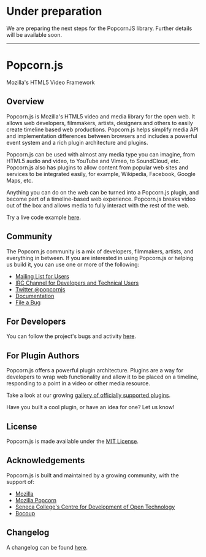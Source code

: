 Under preparation
=================

We are preparing the next steps for the PopcornJS library. Further details will be available soon.

---

Popcorn.js
=============
Mozilla's HTML5 Video Framework


Overview
-------------
Popcorn.js is Mozilla's HTML5 video and media library for the open web.  It allows web developers, filmmakers, artists, designers and others to easily create timeline based web productions. Popcorn.js helps simplify media API and implementation differences between browsers and includes a powerful event system and a rich plugin architecture and plugins.

Popcorn.js can be used with almost any media type you can imagine, from HTML5 audio and video, to YouTube and Vimeo, to SoundCloud, etc.  Popcorn.js also has plugins to allow content from popular web sites and services to be integrated easily, for example, Wikipedia, Facebook, Google Maps, etc.

Anything you can do on the web can be turned into a Popcorn.js plugin, and become part of a timeline-based web experience.  Popcorn.js breaks video out of the box and allows media to fully interact with the rest of the web.

Try a live code example [here](http://jsfiddle.net/rwaldron/xhXE6/).

Community
-------------
The Popcorn.js community is a mix of developers, filmmakers, artists, and everything in between.  If you are interested in using Popcorn.js or helping us build it, you can use one or more of the following:

* [Mailing List for Users](https://mail.mozilla.org/listinfo/community-popcorn)
* [IRC Channel for Developers and Technical Users](irc://irc.mozilla.org/popcorn)
* [Twitter @popcornjs](https://twitter.com/#!/popcornjs)
* [Documentation](https://menismu.github.io/popcorn-docs)
* [File a Bug](https://github.com/mozilla/popcorn-js/issues)


For Developers
-------------
You can follow the project's bugs and activity [here](https://github.com/mozilla/popcorn-js/issues).

For Plugin Authors
-------------
Popcorn.js offers a powerful plugin architecture. Plugins are a way for developers to wrap web functionality and allow it to be placed on a timeline, responding to a point in a video or other media resource.

Take a look at our growing [gallery of officially supported plugins](https://mozilla.github.io/popcorn-docs/plugins/).

Have you built a cool plugin, or have an idea for one? Let us know!


License
-------------
Popcorn.js is made available under the [MIT License](http://www.opensource.org/licenses/mit-license.php).


Acknowledgements
-------------
Popcorn.js is built and maintained by a growing community, with the support of:

* [Mozilla](https://www.mozilla.org/)
* [Mozilla Popcorn](https://mozillalabs.com/en-US/popcorn/)
* [Seneca College's Centre for Development of Open Technology](http://zenit.senecac.on.ca/wiki/index.php/Main_Page)
* [Bocoup](http://bocoup.com/)


Changelog
-------------
A changelog can be found [here](https://github.com/mozilla/popcorn-js/releases).

